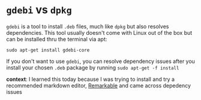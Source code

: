 # `gdebi` vs `dpkg`

 `gdebi` is a tool to install `.deb` files, much like `dpkg` but also resolves dependencies. This tool usually doesn't come with Linux out of the box but can be installed thru the terminal via apt:
 
 ```
 sudo apt-get install gdebi-core
 ```
 
If you don't want to use `gdebi`, you can resolve dependency issues after you install your chosen `.deb` package by running `sudo apt-get -f install`

**context**: I learned this today because I was trying to install and try a recommended markdown editor, [Remarkable](https://remarkableapp.github.io/linux.html) and came across depedency issues
